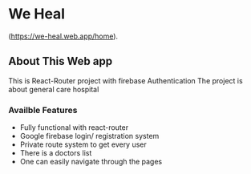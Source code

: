 # We Heal

(https://we-heal.web.app/home).

## About This Web app

This is React-Router project with firebase Authentication
The project is about general care hospital
### Availble Features
* Fully functional with react-router
* Google firebase login/ registration system
* Private route system to get every user
* There is a doctors list
* One can easily navigate through the pages
